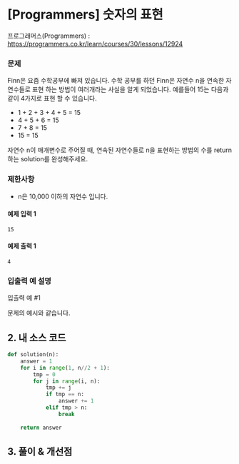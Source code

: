 # [Programmers] 숫자의 표현

프로그래머스(Programmers) :  https://programmers.co.kr/learn/courses/30/lessons/12924

### 문제

Finn은 요즘 수학공부에 빠져 있습니다. 수학 공부를 하던 Finn은 자연수 n을 연속한 자연수들로 표현 하는 방법이 여러개라는 사실을 알게 되었습니다. 예를들어 15는 다음과 같이 4가지로 표현 할 수 있습니다.

- 1 + 2 + 3 + 4 + 5 = 15
- 4 + 5 + 6 = 15
- 7 + 8 = 15
- 15 = 15

자연수 n이 매개변수로 주어질 때, 연속된 자연수들로 n을 표현하는 방법의 수를 return하는 solution를 완성해주세요.

### 제한사항

- n은 10,000 이하의 자연수 입니다.

#### 예제 입력 1

```  
15
```  

#### 예제 출력 1

```  
4
```  

### 입출력 예 설명

입출력 예 #1

문제의 예시와 같습니다.

## 2. 내 소스 코드

```python  
def solution(n):
    answer = 1
    for i in range(1, n//2 + 1):
        tmp = 0
        for j in range(i, n):
            tmp += j
            if tmp == n:
                answer += 1
            elif tmp > n:
                break
        
    return answer
```  



## 3. 풀이 & 개선점